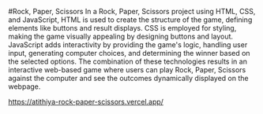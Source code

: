 #Rock, Paper, Scissors
In a Rock, Paper, Scissors project using HTML, CSS, and JavaScript, HTML is used to create the structure of the game, defining elements like buttons and result displays. CSS is employed for styling, making the game visually appealing by designing buttons and layout. JavaScript adds interactivity by providing the game's logic, handling user input, generating computer choices, and determining the winner based on the selected options. The combination of these technologies results in an interactive web-based game where users can play Rock, Paper, Scissors against the computer and see the outcomes dynamically displayed on the webpage.

https://atithiya-rock-paper-scissors.vercel.app/
